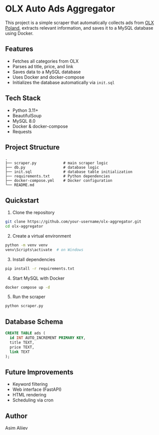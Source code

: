 # OLX Auto Ads Aggregator

This project is a simple scraper that automatically collects ads from [OLX Poland](https://www.olx.pl), extracts relevant information, and saves it to a MySQL database using Docker.

## Features

- Fetches all categories from OLX
- Parses ad title, price, and link
- Saves data to a MySQL database
- Uses Docker and docker-compose
- Initializes the database automatically via `init.sql`

## Tech Stack

- Python 3.11+
- BeautifulSoup
- MySQL 8.0
- Docker & docker-compose
- Requests

## Project Structure

```
.
├── scraper.py            # main scraper logic
├── db.py                 # database logic
├── init.sql              # database table initialization
├── requirements.txt      # Python dependencies
├── docker-compose.yml    # Docker configuration
└── README.md
```

## Quickstart

1. Clone the repository

```bash
git clone https://github.com/your-username/olx-aggregator.git
cd olx-aggregator
```

2. Create a virtual environment

```bash
python -m venv venv
venv\Scripts\activate  # on Windows
```

3. Install dependencies

```bash
pip install -r requirements.txt
```

4. Start MySQL with Docker

```bash
docker compose up -d
```

5. Run the scraper

```bash
python scraper.py
```

## Database Schema

```sql
CREATE TABLE ads (
  id INT AUTO_INCREMENT PRIMARY KEY,
  title TEXT,
  price TEXT,
  link TEXT
);
```

## Future Improvements

- Keyword filtering
- Web interface (FastAPI)
- HTML rendering
- Scheduling via cron

## Author

Asim Aliiev